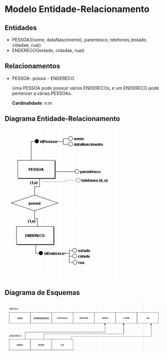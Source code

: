 # Modelo Entidade-Relacionamento

## Entidades

- PESSOA((nome, dataNascimento), parentesco, telefones,(estado, cidadae, rua))
- ENDERECO((estado, cidadae, rua))

## Relacionamentos

- PESSOA- possui - ENDERECO

    Uma PESSOA pode possuir vários ENDERECOs, e um ENDERECO pode pertencer a várias PESSOAs.
    
    **Cardinalidade**: n:m

## Diagrama Entidade-Relacionamento

![DER](aula5ex02.JPG)

## Diagrama de Esquemas

![DER](esquemas.JPG)